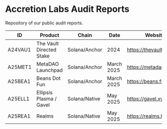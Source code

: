 # Accretion Labs Audit Reports
Repository of our public audit reports.

| ID | Product        | Chain           | Date  | Website | Report |
| ------------- | ------------- | ----- | ---- | ---- | --- |
| A24VAU1 | The Vault Directed Stake | Solana/Anchor | 2024  | https://thevault.finance/ | [🔗](/2024-accretion-vault-audit-A24VAU1.pdf) |
| A25MET1 | MetaDAO Launchpad        | Solana/Anchor | March 2025  | https://metadao.fi/ | [🔗](/2025-accretion-metadao-launchpad-audit-A25MET1.pdf) |
| A25BEA1 | Beans Dot Fun            | Solana/Anchor | March 2025  | https://beans.fun/  | [🔗](/2025-accretion-beans-audit-A25BEA1.pdf) |
| A25ELL1 | Ellipsis Plasma / Gavel  | Solana/Native | May 2025    | https://gavel.xyz/  | [🔗](/2025-accretion-ellipsis-plasma-audit-A25ELL1.pdf) |
| A25REA1 | Realms                   | Solana/Native | May 2025    | https://realms.today/  | [🔗](/2025-accretion-realms-versioned-transactions-audit-A25REA1.pdf) |
